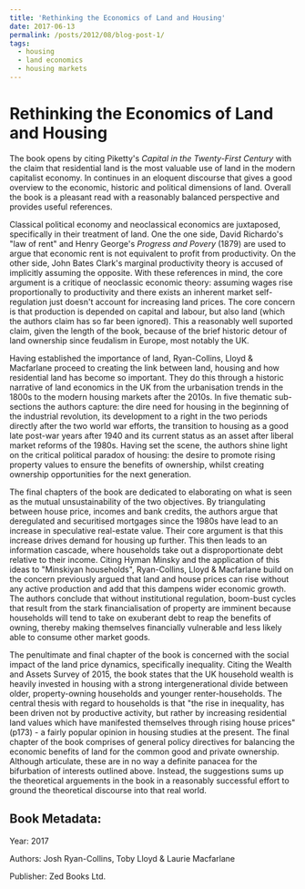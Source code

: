 ```yaml
---
title: 'Rethinking the Economics of Land and Housing'
date: 2017-06-13
permalink: /posts/2012/08/blog-post-1/
tags:
  - housing
  - land economics
  - housing markets
---
```


Rethinking the Economics of Land and Housing
======

The book opens by citing Piketty's *Capital in the Twenty-First Century* with the claim that residential land is the most valuable use of land in the modern capitalist economy. In continues in an eloquent discourse that gives a good overview to the economic, historic and political dimensions of land. Overall the book is a pleasant read with a reasonably balanced perspective and provides useful references.

Classical political economy and neoclassical economics are juxtaposed, specifically in their treatment of land. One the one side, David Richardo's "law of rent" and Henry George's *Progress and Povery* (1879) are used to argue that economic rent is not equivalent to profit from productivity. On the other side, John Bates Clark's marginal productivity theory is accused of implicitly assuming the opposite. With these references in mind, the core argument is a critique of neoclassic economic theory: assuming wages rise proportionally to productivity and there exists an inherent market self-regulation just doesn't account for increasing land prices. The core concern is that production is depended on capital and labour, but also land (which the authors claim has so far been ignored). This a reasonably well suported claim, given the length of the book, because of the brief historic detour of land ownership since feudalism in Europe, most notably the UK. 

Having established the importance of land, Ryan-Collins, Lloyd & Macfarlane proceed to creating the link between land, housing and how residential land has become so important. They do this through a historic narrative of land economics in the UK from the urbanisation trends in the 1800s to the modern housing markets after the 2010s.  In five thematic sub-sections the authors capture: the dire need for housing in the beginning of the industrial revolution, its development to a right in the two periods directly after the two world war efforts, the transition to housing as a good late post-war years after 1940 and its current status as an asset after liberal market reforms of the 1980s. Having set the scene, the authors shine light on the critical political paradox of housing: the desire to promote rising property values to ensure the benefits of ownership, whilst creating ownership opportunities for the next generation.

The final chapters of the book are dedicated to elaborating on what is seen as the mutual unsustainability of the two objectives. By triangulating between house price, incomes and bank credits, the authors argue that deregulated and securitised mortgages since the 1980s have lead to an increase in speculative real-estate value. Their core argument is that this increase drives demand for housing up further. This then leads to an information cascade, where households take out a disproportionate debt relative to their income. Citing Hyman Minsky and the application of this ideas to "Minskiyan households", Ryan-Collins, Lloyd & Macfarlane build on the concern previously argued that land and house prices can rise without any active production and add that this dampens wider economic growth. The authors conclude that without institutional regulation, boom-bust cycles that result from the stark financialisation of property are imminent because households will tend to take on exuberant debt to reap the benefits of owning, thereby making themselves financially vulnerable and less likely able to consume other market goods. 
 
The penultimate and final chapter of the book is concerned with the social impact of the land price dynamics, specifically inequality.  Citing the Wealth and Assets Survey of 2015, the book states that the UK household wealth is heavily invested in housing with a strong intergenerational divide between older, property-owning households and younger renter-households. The central thesis with regard to households is that "the rise in inequality, has been driven not by productive activity, but rather by increasing residential land values which have manifested themselves through rising house prices" (p173) - a fairly popular opinion in housing studies at the present. The final chapter of the book comprises of general policy directives for balancing the economic benefits of land for the common good and private ownership. Although articulate, these are in no way a definite panacea for the bifurbation of interests outlined above. Instead, the suggestions sums up the theoretical arguements in the book in a reasonably successful effort to ground the theoretical discourse into that real world.

Book Metadata:
------
Year: 2017

Authors: Josh Ryan-Collins, Toby Lloyd & Laurie Macfarlane

Publisher: Zed Books Ltd.

